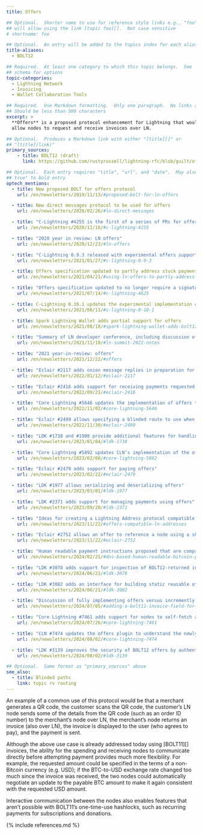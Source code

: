 ```yaml
---
title: Offers

## Optional.  Shorter name to use for reference style links e.g., "foo"
## will allow using the link [topic foo][].  Not case sensitive
# shortname: foo

## Optional.  An entry will be added to the topics index for each alias
title-aliases:
  - BOLT12

## Required.  At least one category to which this topic belongs.  See
## schema for options
topic-categories:
  - Lightning Network
  - Invoicing
  - Wallet Collaboration Tools

## Required.  Use Markdown formatting.  Only one paragraph.  No links allowed.
## Should be less than 500 characters
excerpt: >
  **Offers** is a proposed protocol enhancement for Lightning that would
  allow nodes to request and receive invoices over LN.

## Optional.  Produces a Markdown link with either "[title][]" or
## "[title](link)"
primary_sources:
    - title: BOLT12 (draft)
      link: https://github.com/rustyrussell/lightning-rfc/blob/guilt/offers/12-offer-encoding.md

## Optional.  Each entry requires "title", "url", and "date".  May also use "feature:
## true" to bold entry
optech_mentions:
  - title: New proposed BOLT for offers protocol
    url: /en/newsletters/2019/11/13/#proposed-bolt-for-ln-offers

  - title: New direct messages protocol to be used for offers
    url: /en/newsletters/2020/02/26/#ln-direct-messages

  - title: "C-Lightning #4255 is the first of a series of PRs for offers"
    url: /en/newsletters/2020/12/16/#c-lightning-4255

  - title: "2020 year in review: LN offers"
    url: /en/newsletters/2020/12/23/#ln-offers

  - title: "C-Lightning 0.9.3 released with experimental offers support"
    url: /en/newsletters/2021/01/27/#c-lightning-0-9-3

  - title: Offers specification updated to partly address stuck payments
    url: /en/newsletters/2021/04/21/#using-ln-offers-to-partly-address-stuck-payments

  - title: "Offers specification updated to no longer require a signature"
    url: /en/newsletters/2021/07/14/#c-lightning-4625

  - title: C-Lightning 0.10.1 updates the experimental implementation of offers
    url: /en/newsletters/2021/08/11/#c-lightning-0-10-1

  - title: Spark Lightning Wallet adds partial support for offers
    url: /en/newsletters/2021/08/18/#spark-lightning-wallet-adds-bolt12-support

  - title: "Summary of LN developer conference, including discussion of offers"
    url: /en/newsletters/2021/11/10/#ln-summit-2021-notes

  - title: "2021 year-in-review: offers"
    url: /en/newsletters/2021/12/22/#offers

  - title: "Eclair #2117 adds onion message replies in preparation for supporting offers"
    url: /en/newsletters/2022/01/12/#eclair-2117

  - title: "Eclair #2416 adds support for receiving payments requested using the offers protocol"
    url: /en/newsletters/2022/09/21/#eclair-2416

  - title: "Core Lightning #5646 updates the implementation of offers to remove x-only public keys"
    url: /en/newsletters/2022/11/02/#core-lightning-5646

  - title: "Eclair #2499 allows specifying a blinded route to use when using a BOLT12 offer"
    url: /en/newsletters/2022/11/30/#eclair-2499

  - title: "LDK #1738 and #1908 provide additional features for handling offers"
    url: /en/newsletters/2023/01/04/#ldk-1738

  - title: "Core Lightning #5892 updates CLN’s implementation of the offers protocol"
    url: /en/newsletters/2023/02/08/#core-lightning-5892

  - title: "Eclair #2479 adds support for paying offers"
    url: /en/newsletters/2023/02/22/#eclair-2479

  - title: "LDK #1977 allows serializing and deserializing offers"
    url: /en/newsletters/2023/03/01/#ldk-1977

  - title: "LDK #2371 adds support for managing payments using offers"
    url: /en/newsletters/2023/09/20/#ldk-2371

  - title: "Ideas for creating a Lightning Address protocol compatible with offers"
    url: /en/newsletters/2023/11/22/#offers-compatible-ln-addresses

  - title: "Eclair #2752 allows an offer to reference a node using a short channel identifier (SCID)"
    url: /en/newsletters/2023/11/22/#eclair-2752

  - title: "Human readable payment instructions proposed that are compatible with offers"
    url: /en/newsletters/2024/02/21/#dns-based-human-readable-bitcoin-payment-instructions

  - title: "LDK #3078 adds support for inspection of BOLT12-returned invoices before payment"
    url: /en/newsletters/2024/06/21/#ldk-3078

  - title: "LDK #3082 adds an interface for building static reusable offers"
    url: /en/newsletters/2024/06/21/#ldk-3082

  - title: "Discussion of fully implementing offers versus incremently adding features from it"
    url: /en/newsletters/2024/07/05/#adding-a-bolt11-invoice-field-for-blinded-paths

  - title: "Core Lightning #7461 adds support for nodes to self-fetch and self-pay BOLT12 offers and invoices"
    url: /en/newsletters/2024/07/26/#core-lightning-7461

  - title: "CLN #7474 updates the offers plugin to understand the newly defined experimental TLV ranges"
    url: /en/newsletters/2024/08/02/#core-lightning-7474

  - title: "LDK #3139 improves the security of BOLT12 offers by authenticating the use of blinded paths"
    url: /en/newsletters/2024/08/02/#ldk-3139

## Optional.  Same format as "primary_sources" above
see_also:
  - title: Blinded paths
    link: topic rv routing
---
```

An example of a common use of this protocol would be that a merchant
generates a QR code, the customer scans the QR code, the customer’s LN
node sends some of the details from the QR code (such as an order ID
number) to the merchant’s node over LN, the merchant’s node returns an
invoice (also over LN), the invoice is displayed to the user (who
agrees to pay), and the payment is sent.

Although the above use case is already addressed today using
[BOLT11][] invoices, the ability for the spending and receiving nodes
to communicate directly before attempting payment provides much more
flexibility. For example, the requested amount could be specified in
the terms of a non-Bitcoin currency (e.g. USD); if the BTC-to-USD
exchange rate changed too much since the invoice was received, the two
nodes could automatically negotiate an update to the payable BTC
amount to make it again consistent with the requested USD amount.

Interactive communication between the nodes also enables features that
aren’t possible with BOLT11’s one-time-use hashlocks, such as
recurring payments for subscriptions and donations.

{% include references.md %}
